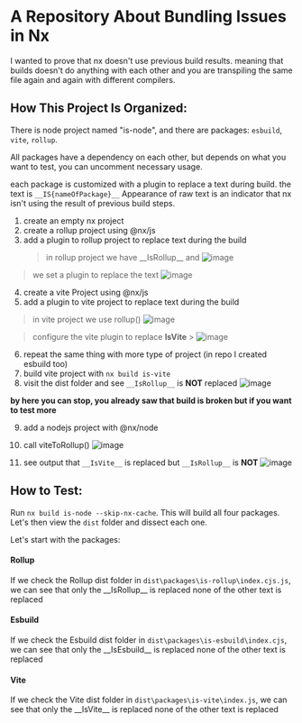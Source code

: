 # A Repository About Bundling Issues in Nx

I wanted to prove that nx doesn't use previous build results. meaning that builds doesn't do anything with each other and you are transpiling the same file again and again with different compilers.

## How This Project Is Organized:

There is node project named "is-node", and there are packages: `esbuild`, `vite`, `rollup`.

All packages have a dependency on each other, but depends on what you want to test, you can uncomment necessary usage.

each package is customized with a plugin to replace a text during build. the text is `__IS{nameOfPackage}__` Appearance of raw text is an indicator that nx isn't using the result of previous build steps.

1. create an empty nx project
2. create a rollup project using @nx/js
3. add a plugin to rollup project to replace text during the build
   > in rollup project we have \_\_IsRollup\_\_ and
   > ![image](https://github.com/nrwl/nx/assets/8991783/4c6da246-315e-4ea3-a082-133f18a51c22)

> we set a plugin to replace the text
> ![image](https://github.com/nrwl/nx/assets/8991783/f3c60667-9ebd-49f3-952f-cd7364e1845c)

4. create a vite Project using @nx/js
5. add a plugin to vite project to replace text during the build

> in vite project we use rollup()
> ![image](https://github.com/nrwl/nx/assets/8991783/770d7484-1859-4d7b-b276-be91285d9b96)

> configure the vite plugin to replace **IsVite** > ![image](https://github.com/nrwl/nx/assets/8991783/bf93e34f-203f-4bab-8207-645c5a28679a)

6. repeat the same thing with more type of project (in repo I created esbuild too)
7. build vite project with `nx build is-vite`
8. visit the dist folder and see `__IsRollup__` is **NOT** replaced
   ![image](https://github.com/nrwl/nx/assets/8991783/de345b30-b154-4d8b-9a15-a75aa346f240)

**by here you can stop, you already saw that build is broken but if you want to test more**

9. add a nodejs project with @nx/node
10. call viteToRollup()
    ![image](https://github.com/nrwl/nx/assets/8991783/e6387ae3-5514-4871-baab-7ae3bd20dc4a)

11. see output that `__IsVite__` is replaced but `__IsRollup__` is **NOT**
    ![image](https://github.com/nrwl/nx/assets/8991783/360f2e16-3267-4a31-96cd-196eec4072f8)

## How to Test:

Run `nx build is-node --skip-nx-cache`. This will build all four packages. Let's then view the `dist` folder and dissect each one.

Let's start with the packages:

#### Rollup

If we check the Rollup dist folder in `dist\packages\is-rollup\index.cjs.js`, we can see that only the \_\_IsRollup\_\_ is replaced none of the other text is replaced

#### Esbuild

If we check the Esbuild dist folder in `dist\packages\is-esbuild\index.cjs`, we can see that only the \_\_IsEsbuild\_\_ is replaced none of the other text is replaced

#### Vite

If we check the Vite dist folder in `dist\packages\is-vite\index.js`, we can see that only the \_\_IsVite\_\_ is replaced none of the other text is replaced
